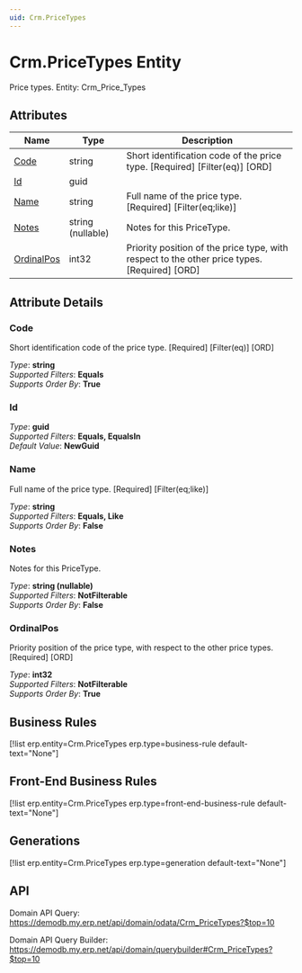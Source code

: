 ```yaml
---
uid: Crm.PriceTypes
---
```

# Crm.PriceTypes Entity

Price types. Entity: Crm_Price_Types

## Attributes

| Name | Type | Description |
| ---- | ---- | --- |
| [Code](Crm.PriceTypes.md#code) | string | Short identification code of the price type. [Required] [Filter(eq)] [ORD] 
| [Id](Crm.PriceTypes.md#id) | guid |  
| [Name](Crm.PriceTypes.md#name) | string | Full name of the price type. [Required] [Filter(eq;like)] 
| [Notes](Crm.PriceTypes.md#notes) | string (nullable) | Notes for this PriceType. 
| [OrdinalPos](Crm.PriceTypes.md#ordinalpos) | int32 | Priority position of the price type, with respect to the other price types. [Required] [ORD] 


## Attribute Details

### Code

Short identification code of the price type. [Required] [Filter(eq)] [ORD]

_Type_: **string**  
_Supported Filters_: **Equals**  
_Supports Order By_: **True**  

### Id

_Type_: **guid**  
_Supported Filters_: **Equals, EqualsIn**  
_Default Value_: **NewGuid**  

### Name

Full name of the price type. [Required] [Filter(eq;like)]

_Type_: **string**  
_Supported Filters_: **Equals, Like**  
_Supports Order By_: **False**  

### Notes

Notes for this PriceType.

_Type_: **string (nullable)**  
_Supported Filters_: **NotFilterable**  
_Supports Order By_: **False**  

### OrdinalPos

Priority position of the price type, with respect to the other price types. [Required] [ORD]

_Type_: **int32**  
_Supported Filters_: **NotFilterable**  
_Supports Order By_: **True**  



## Business Rules

[!list erp.entity=Crm.PriceTypes erp.type=business-rule default-text="None"]

## Front-End Business Rules

[!list erp.entity=Crm.PriceTypes erp.type=front-end-business-rule default-text="None"]

## Generations

[!list erp.entity=Crm.PriceTypes erp.type=generation default-text="None"]

## API

Domain API Query:
<https://demodb.my.erp.net/api/domain/odata/Crm_PriceTypes?$top=10>

Domain API Query Builder:
<https://demodb.my.erp.net/api/domain/querybuilder#Crm_PriceTypes?$top=10>

